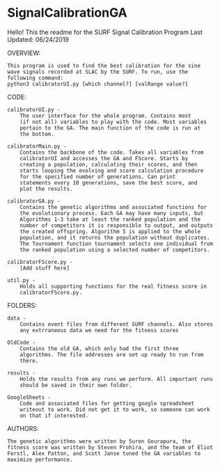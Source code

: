 # SignalCalibrationGA

Hello! This the readme for the SURF Signal Calibration Program
Last Updated: 06/24/2019

OVERVIEW:
	
    This program is used to find the best calibration for the sine
    wave signals recorded at SLAC by the SURF. To run, use the
    following command:
    python3 calibratorUI.py [which channel?] [valRange value?]

CODE:

    calibratorUI.py -
        The user interface for the whole program. Contains most 
        (if not all) variables to play with the code. Most variables
        pertain to the GA. The main function of the code is run at 
        the bottom.

	calibratorMain.py -
		Contains the backbone of the code. Takes all variables from
		calibratorUI and accesses the GA and FScore. Starts by 
		creating a population, calculating their scores, and then 
		starts looping the evolving and score calculation procedure 
		for the specified number of generations. Can print 
		statements every 10 generations, save the best score, and 
		plot the results.

	calibratorGA.py -
		Contains the genetic algorithms and associated functions for 
		the evolutionary process. Each GA may have many inputs, but 
		Algorithms 1-3 take at least the ranked population and the 
		number of competitors it is responsible to output, and outputs
		the created offspring. Algorithm 5 is applied to the whole 
		population, and it returns the population without duplicates.
		The Tournament function tournament selects one individual from
		the ranked population using a selected number of competitors.

	calibratorFScore.py - 
		[Add stuff here]

	util.py -
		Holds all supporting functions for the real fitness score in 
		calibratorFScore.py.

FOLDERS:
	
	data -
		Contains event files from different SURF channels. Also stores
		any extrraneous data we need for the fitness scores

	OldCode -
		Contains the old GA, which only had the first three 
		algorithms. The file addresses are set up ready to run from
		there.

	results -
		Holds the results from any runs we perform. All important runs
		should be saved in their own folder.

	GoogleSheets - 
		Code and associated files for getting google spreadsheet 
		writeout to work. Did not get it to work, so someone can work 
		on that if interested.

AUTHORS:

	The genetic algorithms were written by Suren Gourapura, the 
	fitness score was written by Steven Prohira, and the team of Eliot
	Ferstl, Alex Patton, and Scott Janse tuned the GA variables to 
	maximize performance.
